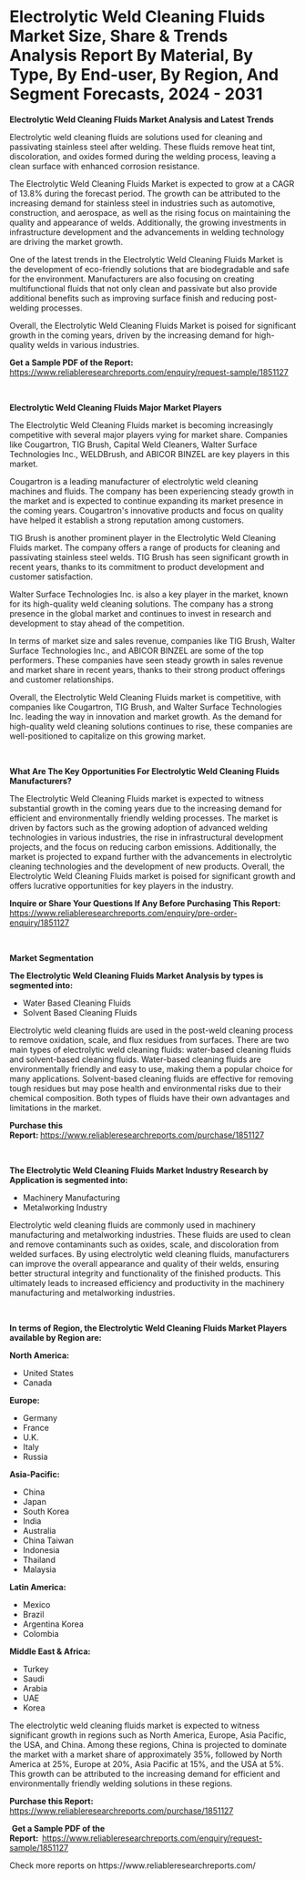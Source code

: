 <p><h1>Electrolytic Weld Cleaning Fluids Market Size, Share & Trends Analysis Report By Material, By Type, By End-user, By Region, And Segment Forecasts, 2024 - 2031</h1></p><p><strong>Electrolytic Weld Cleaning Fluids Market Analysis and Latest Trends</strong></p>
<p><p>Electrolytic weld cleaning fluids are solutions used for cleaning and passivating stainless steel after welding. These fluids remove heat tint, discoloration, and oxides formed during the welding process, leaving a clean surface with enhanced corrosion resistance.</p><p>The Electrolytic Weld Cleaning Fluids Market is expected to grow at a CAGR of 13.8% during the forecast period. The growth can be attributed to the increasing demand for stainless steel in industries such as automotive, construction, and aerospace, as well as the rising focus on maintaining the quality and appearance of welds. Additionally, the growing investments in infrastructure development and the advancements in welding technology are driving the market growth.</p><p>One of the latest trends in the Electrolytic Weld Cleaning Fluids Market is the development of eco-friendly solutions that are biodegradable and safe for the environment. Manufacturers are also focusing on creating multifunctional fluids that not only clean and passivate but also provide additional benefits such as improving surface finish and reducing post-welding processes.</p><p>Overall, the Electrolytic Weld Cleaning Fluids Market is poised for significant growth in the coming years, driven by the increasing demand for high-quality welds in various industries.</p></p>
<p><strong>Get a Sample PDF of the Report:&nbsp;</strong> <a href="https://www.reliableresearchreports.com/enquiry/request-sample/1851127">https://www.reliableresearchreports.com/enquiry/request-sample/1851127</a></p>
<p>&nbsp;</p>
<p><strong>Electrolytic Weld Cleaning Fluids Major Market Players</strong></p>
<p><p>The Electrolytic Weld Cleaning Fluids market is becoming increasingly competitive with several major players vying for market share. Companies like Cougartron, TIG Brush, Capital Weld Cleaners, Walter Surface Technologies Inc., WELDBrush, and ABICOR BINZEL are key players in this market.</p><p>Cougartron is a leading manufacturer of electrolytic weld cleaning machines and fluids. The company has been experiencing steady growth in the market and is expected to continue expanding its market presence in the coming years. Cougartron's innovative products and focus on quality have helped it establish a strong reputation among customers.</p><p>TIG Brush is another prominent player in the Electrolytic Weld Cleaning Fluids market. The company offers a range of products for cleaning and passivating stainless steel welds. TIG Brush has seen significant growth in recent years, thanks to its commitment to product development and customer satisfaction.</p><p>Walter Surface Technologies Inc. is also a key player in the market, known for its high-quality weld cleaning solutions. The company has a strong presence in the global market and continues to invest in research and development to stay ahead of the competition.</p><p>In terms of market size and sales revenue, companies like TIG Brush, Walter Surface Technologies Inc., and ABICOR BINZEL are some of the top performers. These companies have seen steady growth in sales revenue and market share in recent years, thanks to their strong product offerings and customer relationships.</p><p>Overall, the Electrolytic Weld Cleaning Fluids market is competitive, with companies like Cougartron, TIG Brush, and Walter Surface Technologies Inc. leading the way in innovation and market growth. As the demand for high-quality weld cleaning solutions continues to rise, these companies are well-positioned to capitalize on this growing market.</p></p>
<p>&nbsp;</p>
<p><strong>What Are The Key Opportunities For Electrolytic Weld Cleaning Fluids Manufacturers?</strong></p>
<p><p>The Electrolytic Weld Cleaning Fluids market is expected to witness substantial growth in the coming years due to the increasing demand for efficient and environmentally friendly welding processes. The market is driven by factors such as the growing adoption of advanced welding technologies in various industries, the rise in infrastructural development projects, and the focus on reducing carbon emissions. Additionally, the market is projected to expand further with the advancements in electrolytic cleaning technologies and the development of new products. Overall, the Electrolytic Weld Cleaning Fluids market is poised for significant growth and offers lucrative opportunities for key players in the industry.</p></p>
<p><strong>Inquire or Share Your Questions If Any Before Purchasing This Report:</strong> <a href="https://www.reliableresearchreports.com/enquiry/pre-order-enquiry/1851127">https://www.reliableresearchreports.com/enquiry/pre-order-enquiry/1851127</a></p>
<p>&nbsp;</p>
<p><strong>Market Segmentation</strong></p>
<p><strong>The Electrolytic Weld Cleaning Fluids Market Analysis by types is segmented into:</strong></p>
<p><ul><li>Water Based Cleaning Fluids</li><li>Solvent Based Cleaning Fluids</li></ul></p>
<p><p>Electrolytic weld cleaning fluids are used in the post-weld cleaning process to remove oxidation, scale, and flux residues from surfaces. There are two main types of electrolytic weld cleaning fluids: water-based cleaning fluids and solvent-based cleaning fluids. Water-based cleaning fluids are environmentally friendly and easy to use, making them a popular choice for many applications. Solvent-based cleaning fluids are effective for removing tough residues but may pose health and environmental risks due to their chemical composition. Both types of fluids have their own advantages and limitations in the market.</p></p>
<p><strong>Purchase this Report:&nbsp;</strong><a href="https://www.reliableresearchreports.com/purchase/1851127">https://www.reliableresearchreports.com/purchase/1851127</a></p>
<p>&nbsp;</p>
<p><strong>The Electrolytic Weld Cleaning Fluids Market Industry Research by Application is segmented into:</strong></p>
<p><ul><li>Machinery Manufacturing</li><li>Metalworking Industry</li></ul></p>
<p><p>Electrolytic weld cleaning fluids are commonly used in machinery manufacturing and metalworking industries. These fluids are used to clean and remove contaminants such as oxides, scale, and discoloration from welded surfaces. By using electrolytic weld cleaning fluids, manufacturers can improve the overall appearance and quality of their welds, ensuring better structural integrity and functionality of the finished products. This ultimately leads to increased efficiency and productivity in the machinery manufacturing and metalworking industries.</p></p>
<p>&nbsp;</p>
<p><strong>In terms of Region, the Electrolytic Weld Cleaning Fluids Market Players available by Region are:</strong></p>
<p>
    <p> <strong> North America: </strong>
        <ul>
            <li>United States</li>
            <li>Canada</li>
        </ul>
        </p> 
    <p> <strong> Europe: </strong>
        <ul>
            <li>Germany</li>
            <li>France</li>
            <li>U.K.</li>
            <li>Italy</li>
            <li>Russia</li>
        </ul>
        </p> 
    <p> <strong> Asia-Pacific: </strong>
        <ul>
            <li>China</li>
            <li>Japan</li>
            <li>South Korea</li>
            <li>India</li>
            <li>Australia</li>
            <li>China Taiwan</li>
            <li>Indonesia</li>
            <li>Thailand</li>
            <li>Malaysia</li>
        </ul>
        </p> 
    <p> <strong> Latin America: </strong>
        <ul>
            <li>Mexico</li>
            <li>Brazil</li>
            <li>Argentina Korea</li>
            <li>Colombia</li>
        </ul>
        </p> 
    <p> <strong> Middle East & Africa: </strong>
        <ul>
            <li>Turkey</li>
            <li>Saudi</li>
            <li>Arabia</li>
            <li>UAE</li>
            <li>Korea</li>
        </ul>
    </p>
    </p>
<p><p>The electrolytic weld cleaning fluids market is expected to witness significant growth in regions such as North America, Europe, Asia Pacific, the USA, and China. Among these regions, China is projected to dominate the market with a market share of approximately 35%, followed by North America at 25%, Europe at 20%, Asia Pacific at 15%, and the USA at 5%. This growth can be attributed to the increasing demand for efficient and environmentally friendly welding solutions in these regions.</p></p>
<p><strong>Purchase this Report: </strong><a href="https://www.reliableresearchreports.com/purchase/1851127">https://www.reliableresearchreports.com/purchase/1851127</a></p>
<p>&nbsp;<strong>Get a Sample PDF of the Report:&nbsp;&nbsp;</strong><a href="https://www.reliableresearchreports.com/enquiry/request-sample/1851127">https://www.reliableresearchreports.com/enquiry/request-sample/1851127</a></p>
<p><strong></strong></p>
<p>Check more reports on https://www.reliableresearchreports.com/</p>